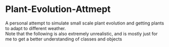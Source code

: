 # Plant-Evolution-Attmept
A personal attempt to simulate small scale plant evolution and getting plants to adapt to different weather.  
Note that the following is also extremely unrealistic, and is mostly just for me to get a better understanding of classes and objects
